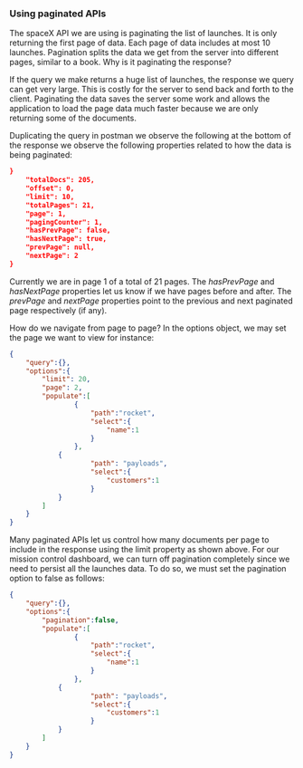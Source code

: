 ### Using paginated APIs

The spaceX API we are using is paginating the list of launches. It is only returning the first page of data. Each page of data includes at most 10 launches. Pagination splits the data we get from the server into different pages, similar to a book. Why is it paginating the response? 

If the query we make returns a huge list of launches, the response we query can get very large. This is costly for the server to send back and forth to the client. Paginating the data saves the server some work and allows the application to load the page data much faster because we are only returning some of the documents. 

Duplicating the query  in postman we observe the following at the bottom of the response we observe the following properties related to how the data is being paginated:

```json
}
	"totalDocs": 205,
	"offset": 0,
	"limit": 10,
	"totalPages": 21,
	"page": 1,
	"pagingCounter": 1,
	"hasPrevPage": false,
	"hasNextPage": true,
	"prevPage": null,
	"nextPage": 2
}
```

Currently we are in page 1 of a total of 21 pages. The *hasPrevPage* and *hasNextPage* properties let us know if we have pages before and after. The *prevPage* and *nextPage* properties point to the previous and next paginated page respectively (if any). 

How do we navigate from page to page? In the options object, we may set the page we want to view for instance:

```json
{
	"query":{},
	"options":{
		"limit": 20,
		"page": 2,
		"populate":[
				{
					"path":"rocket",
					"select":{
						"name":1
					}
				},
			{
					"path": "payloads",
					"select":{
						"customers":1
					}
			}
		]
	}
}
```

Many paginated APIs let us control how many documents per page to include in the response using the limit property as shown above. For our mission control dashboard, we can turn off pagination completely since we need to persist all the launches data. To do so, we must set the pagination option to false as follows:

```json
{
	"query":{},
	"options":{
		"pagination":false,
		"populate":[
				{
					"path":"rocket",
					"select":{
						"name":1
					}
				},
			{
					"path": "payloads",
					"select":{
						"customers":1
					}
			}
		]
	}
}
```